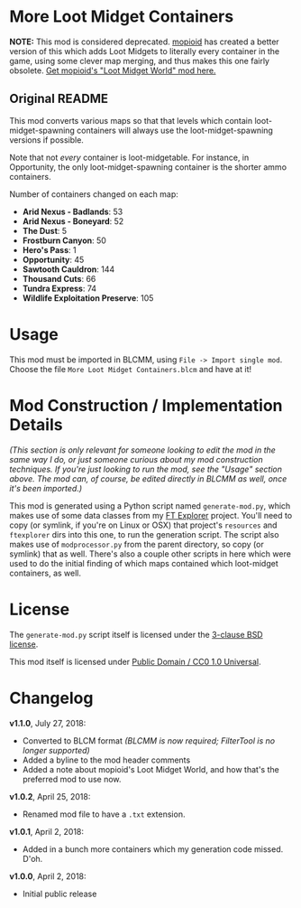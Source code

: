 More Loot Midget Containers
===========================

**NOTE:** This mod is considered deprecated.  [mopioid](https://github.com/BLCM/BLCMods/tree/master/Borderlands%202%20mods/mopioid)
has created a better version of this which adds Loot Midgets to literally
every container in the game, using some clever map merging, and thus
makes this one fairly obsolete.  [Get mopioid's "Loot Midget World" mod here.](https://github.com/BLCM/BLCMods/blob/master/Borderlands%202%20mods/mopioid/LootMidgetWorld.blcm)

Original README
---------------

This mod converts various maps so that that levels which contain
loot-midget-spawning containers will always use the loot-midget-spawning
versions if possible.

Note that not *every* container is loot-midgetable.  For instance, in
Opportunity, the only loot-midget-spawning container is the shorter ammo
containers.

Number of containers changed on each map:

* **Arid Nexus - Badlands**: 53
* **Arid Nexus - Boneyard**: 52
* **The Dust**: 5
* **Frostburn Canyon**: 50
* **Hero's Pass**: 1
* **Opportunity**: 45
* **Sawtooth Cauldron**: 144
* **Thousand Cuts**: 66
* **Tundra Express**: 74
* **Wildlife Exploitation Preserve**: 105

Usage
=====

This mod must be imported in BLCMM, using `File -> Import single mod`.
Choose the file `More Loot Midget Containers.blcm` and have at it!

Mod Construction / Implementation Details
=========================================

*(This section is only relevant for someone looking to edit the mod in the
same way I do, or just someone curious about my mod construction techniques.
If you're just looking to run the mod, see the "Usage" section above.  The
mod can, of course, be edited directly in BLCMM as well, once it's
been imported.)*

This mod is generated using a Python script named `generate-mod.py`,
which makes use of some data classes from my [FT Explorer](https://github.com/apocalyptech/ft-explorer)
project.  You'll need to copy (or symlink, if you're on Linux or OSX) that
project's `resources` and `ftexplorer` dirs into this one, to run the
generation script.  The script also makes use of `modprocessor.py` from the
parent directory, so copy (or symlink) that as well.  There's also a couple
other scripts in here which were used to do the initial finding of which
maps contained which loot-midget containers, as well.

License
=======

The `generate-mod.py` script itself is licensed under the
[3-clause BSD license](https://opensource.org/licenses/BSD-3-Clause).

This mod itself is licensed under
[Public Domain / CC0 1.0 Universal](https://creativecommons.org/publicdomain/zero/1.0/).

Changelog
=========

**v1.1.0**, July 27, 2018:
 * Converted to BLCM format *(BLCMM is now required; FilterTool is no longer supported)*
 * Added a byline to the mod header comments
 * Added a note about mopioid's Loot Midget World, and how that's the preferred
   mod to use now.

**v1.0.2**, April 25, 2018:
 * Renamed mod file to have a `.txt` extension.

**v1.0.1**, April 2, 2018:
 * Added in a bunch more containers which my generation code missed.  D'oh.

**v1.0.0**, April 2, 2018:
 * Initial public release
